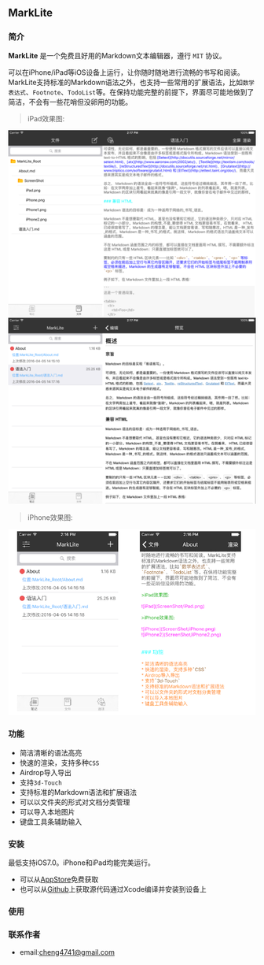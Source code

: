 ## MarkLite

### 简介

**MarkLite** 是一个免费且好用的Markdown文本编辑器，遵行 `MIT` 协议。

可以在iPhone/iPad等iOS设备上运行，让你随时随地进行流畅的书写和阅读。MarkLite支持标准的Markdown语法之外，也支持一些常用的扩展语法，比如`数学表达式`、`Footnote`、`TodoList`等。在保持功能完整的前提下，界面尽可能地做到了简洁，不会有一些花哨但没卵用的功能。

>iPad效果图:

![iPad](ScreenShot/iPad1.png)
![iPad](ScreenShot/iPad2.png)

>iPhone效果图:

![iPhone](ScreenShot/iPhone.png)


### 功能

* 简洁清晰的语法高亮
* 快速的渲染，支持多种`CSS`
* Airdrop导入导出
* 支持`3d-Touch`
* 支持标准的Markdown语法和扩展语法
* 可以以文件夹的形式对文档分类管理
* 可以导入本地图片
* 键盘工具条辅助输入

### 安装
最低支持iOS7.0。iPhone和iPad均能完美运行。

* 可以从[AppStore]()免费获取
* 也可以从[Github](https://github.com/zhubch/MarkLite)上获取源代码通过Xcode编译并安装到设备上

### 使用

### 联系作者
* email:cheng4741@gmail.com